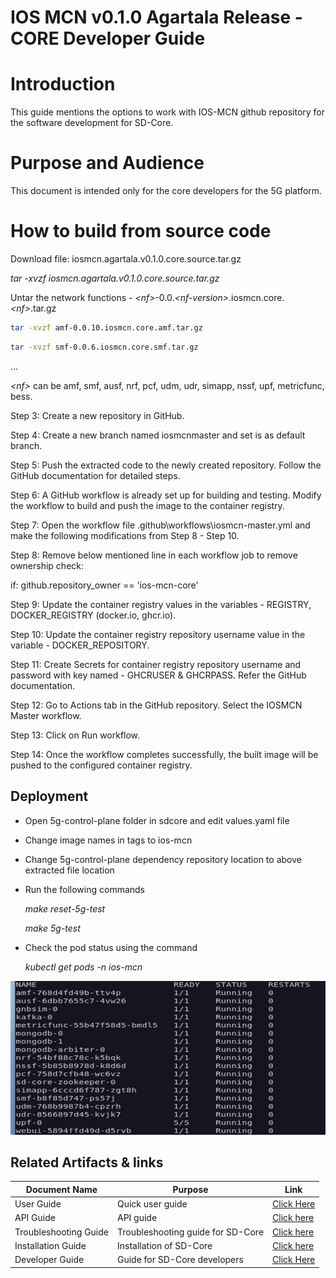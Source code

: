﻿
# **IOS MCN v0.1.0 Agartala Release - CORE Developer Guide**

# Introduction

This guide mentions the options to work with IOS-MCN github repository for the software development for SD-Core.

# Purpose and Audience

This document is intended only for the core developers for the 5G platform.

# How to build from source code

Download file: iosmcn.agartala.v0.1.0.core.source.tar.gz

_tar -xvzf iosmcn.agartala.v0.1.0.core.source.tar.gz_

Untar the network functions -  *\<nf>*-0.0.*\<nf-version>*.iosmcn.core.*\<nf>*.tar.gz

```sh
tar -xvzf amf-0.0.10.iosmcn.core.amf.tar.gz

```

```sh
tar -xvzf smf-0.0.6.iosmcn.core.smf.tar.gz

```
...

*\<nf>* can be amf, smf, ausf, nrf, pcf, udm, udr, simapp, nssf, upf, metricfunc, bess.

Step 3: Create a new repository in GitHub.

Step 4: Create a new branch named iosmcnmaster and set is as default branch.

Step 5: Push the extracted code to the newly created repository. Follow the GitHub documentation for detailed steps.

Step 6: A GitHub workflow is already set up for building and testing. Modify the workflow to build and push the image to the container registry.

Step 7: Open the workflow file .github\workflows\iosmcn-master.yml and make the following modifications from Step 8 - Step 10.

Step 8: Remove below mentioned line in each workflow job to remove ownership check:

if: github.repository_owner == 'ios-mcn-core'

Step 9: Update the container registry values in the variables - REGISTRY, DOCKER_REGISTRY (docker.io, ghcr.io).

Step 10: Update the container registry repository username value in the variable - DOCKER_REPOSITORY.

Step 11: Create Secrets for container registry repository username and password with key named - GHCRUSER & GHCRPASS. Refer the GitHub documentation.

Step 12: Go to Actions tab in the GitHub repository. Select the IOSMCN Master workflow.

Step 13: Click on Run workflow.

Step 14: Once the workflow completes successfully, the built image will be pushed to the configured container registry.

## Deployment

- Open 5g-control-plane folder in sdcore and edit values.yaml file

- Change image names in tags to ios-mcn

 - Change 5g-control-plane dependency repository location to above extracted file location

- Run the following commands

	_make reset-5g-test_

	_make 5g-test_

- Check the pod status using the command

	_kubectl get pods -n ios-mcn_

![Figure 13: pods status](./images/devel/fig13-pod-stats.png)

## Related Artifacts & links

| **Document Name** | **Purpose** | **Link** |
|--|--|--|
| User Guide | Quick user guide | [Click Here](./User%20Guide.md)  |
| API Guide | API guide | [Click here](./API%20Guide.md)|
| Troubleshooting Guide  | Troubleshooting guide for SD-Core | [Click here](./Troubleshooting%20Guide.md)|
| Installation Guide | Installation of SD-Core | [Click here](./Installation%20Guide.md) |
| Developer Guide | Guide for SD-Core developers | [Click Here](./Developer%20Guide.md)|
